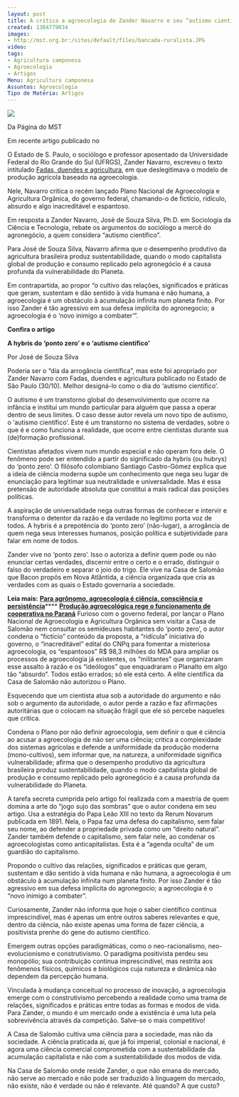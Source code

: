 ```yaml
---
layout: post
title: A crítica a agroecologia de Zander Navarro e seu “autismo científico”
created: 1384779034
images:
- http://mst.org.br:/sites/default/files/bancada-ruralista.JPG
video: 
tags:
- Agricultura camponesa
- Agroecologia
- Artigos
Menu: Agricultura camponesa
Assuntos: Agroecologia
Tipo de Matéria: Artigos
---
```



![](/sites/default/files/bancada-ruralista.JPG)



Da Página do MST

Em recente artigo publicado no 

O Estado de S. Paulo, o sociólogo e professor aposentado da Universidade Federal do Rio Grande do Sul (UFRGS), Zander Navarro, escreveu o texto intitulado 
[Fadas, duendes e agricultura](http://www.estadao.com.br/noticias/impresso,fadas-duendes--e-agricultura-,1091201,0.htm), em que deslegitimava o modelo de produção agrícola baseado na agroecologia. 

Nele, Navarro critica o recém lançado Plano Nacional de Agroecologia e Agricultura Orgânica, do governo federal, chamando-o de fictício, ridículo, absurdo e algo inacreditável e espantoso. 

Em resposta a Zander Navarro, José de Souza Silva, Ph.D. em Sociologia da Ciência e Tecnologia, rebate os argumentos do sociólogo a mercê do agronegócio, a quem considera “autismo científico”. 

Para José de Souza Silva, Navarro afirma que o desempenho produtivo da agricultura brasileira produz sustentabilidade, quando o modo capitalista global de produção e consumo replicado pelo agronegócio é a causa profunda da vulnerabilidade do Planeta. 

Em contrapartida, ao propor “o cultivo das relações, significados e práticas que geram, sustentam e dão sentido à vida humana e não humana, a agroecologia é um obstáculo à acumulação infinita num planeta finito. Por isso Zander é tão agressivo em sua defesa implícita do agronegocio; a agroecologia é o ‘novo inimigo a combater’”. 

**Confira o artigo** 

**A hybris do ‘ponto zero’ e o ‘autismo científico’** 

Por José de Souza Silva 

Poderia ser o “dia da arrogância científica”, mas este foi apropriado por Zander Navarro com Fadas, duendes e agricultura publicado no Estado de São Paulo (30/10). Melhor designá-lo como o dia do ‘autismo científico’. 

O autismo é um transtorno global do desenvolvimento que ocorre na infância e institui um mundo particular para alguém que passa a operar dentro de seus limites. O caso desse autor revela um novo tipo de autismo, o ‘autismo científico’. Este é um transtorno no sistema de verdades, sobre o que é e como funciona a realidade, que ocorre entre cientistas durante sua (de)formação profissional. 

Cientistas afetados vivem num mundo especial e não operam fora dele. O fenômeno pode ser entendido a partir do significado da hybris (ou hubrys) do ‘ponto zero’. O filósofo colombiano Santiago Castro-Gómez explica que a ideia de ciência moderna supõe um conhecimento que nega seu lugar de enunciação para legitimar sua neutralidade e universalidade. Mas é essa pretensão de autoridade absoluta que constitui a mais radical das posições políticas. 

A aspiração de universalidade nega outras formas de conhecer e intervir e transforma o detentor da razão e da verdade no legítimo porta voz de todos. A hybris é a prepotência do ‘ponto zero’ (não-lugar), a arrogância de quem nega seus interesses humanos, posição política e subjetividade para falar em nome de todos. 

Zander vive no ‘ponto zero’. Isso o autoriza a definir quem pode ou não enunciar certas verdades, discernir entre o certo e o errado, distinguir o falso do verdadeiro e separar o joio do trigo. Ele vive na Casa de Salomão que Bacon propôs em Nova Atlântida, a ciência organizada que cria as verdades com as quais o Estado governaria a sociedade.


**Leia mais:**
[**Para agrônomo, agroecologia é ciência, consciência e persistência**](http://www.mst.org.br/node/15450)****
[**Produção agroecológica rege o funcionamento de cooperativa no Paraná**](http://www.mst.org.br/node/15426)
Furioso com o governo federal, por lançar o Plano Nacional de Agroecologia e Agricultura Orgânica sem visitar a Casa de Salomão nem consultar os semideuses habitantes do ‘ponto zero’, o autor condena o “fictício” conteúdo da proposta, a “ridícula” iniciativa do governo, o “inacreditável” edital do CNPq para fomentar a misteriosa agroecologia, os “espantosos” R$ 98,3 milhões do MDA para ampliar os processos de agroecologia já existentes, os “militantes” que organizaram esse assalto à razão e os “ideólogos” que enquadraram o Planalto em algo tão “absurdo”. Todos estão errados; só ele está certo. A elite científica da Casa de Salomão não autorizou o Plano.  

Esquecendo que um cientista atua sob a autoridade do argumento e não sob o argumento da autoridade, o autor perde a razão e faz afirmações autoritárias que o colocam na situação frágil que ele só percebe naqueles que critica. 

Condena o Plano por não definir agroecologia, sem definir o que é ciência ao acusar a agroecologia de não ser uma ciência; critica a complexidade dos sistemas agrícolas e defende a uniformidade da produção moderna (mono-cultivos), sem informar que, na natureza, a uniformidade significa vulnerabilidade; afirma que o desempenho produtivo da agricultura brasileira produz sustentabilidade, quando o modo capitalista global de produção e consumo replicado pelo agronegócio é a causa profunda da vulnerabilidade do Planeta. 

A tarefa secreta cumprida pelo artigo foi realizada com a maestria de quem domina a arte do “jogo sujo das sombras” que o autor condena em seu artigo. Usa a estratégia do Papa Leão XIII no texto da Rerum Novarum publicada em 1891. Nela, o Papa faz uma defesa do capitalismo, sem falar seu nome, ao defender a propriedade privada como um “direito natural”. Zander também defende o capitalismo, sem falar nele, ao condenar os agroecologistas como anticapitalistas. Esta é a “agenda oculta” de um guardião do capitalismo. 

Propondo o cultivo das relações, significados e práticas que geram, sustentam e dão sentido à vida humana e não humana, a agroecologia é um obstáculo à acumulação infinita num planeta finito. Por isso Zander é tão agressivo em sua defesa implícita do agronegocio; a agroecologia é o “novo inimigo a combater”. 

Curiosamente, Zander não informa que hoje o saber científico continua imprescindível, mas é apenas um entre outros saberes relevantes e que, dentro da ciência, não existe apenas uma forma de fazer ciência, a positivista prenhe do gene do autismo científico. 

Emergem outras opções paradigmáticas, como o neo-racionalismo, neo-evolucionismo e construtivismo. O paradigma positivista perdeu seu monopólio; sua contribuição continua imprescindível, mas restrita aos fenômenos físicos, químicos e biológicos cuja natureza e dinâmica não dependem da percepção humana. 

Vinculada à mudança conceitual no processo de inovação, a agroecologia emerge com o construtivismo percebendo a realidade como uma trama de relações, significados e práticas entre todas as formas e modos de vida. Para Zander, o mundo é um mercado onde a existência é uma luta pela sobrevivência através da competição. Salve-se o mais competitivo! 

A Casa de Salomão cultiva uma ciência para a sociedade, mas não da sociedade. A ciência praticada aí, que já foi imperial, colonial e nacional, é agora uma ciência comercial comprometida com a sustentabilidade da acumulação capitalista e não com a sustentabilidade dos modos de vida. 

Na Casa de Salomão onde reside Zander, o que não emana do mercado, não serve ao mercado e não pode ser traduzido à linguagem do mercado, não existe, não é verdade ou não é relevante. Até quando? A que custo?
